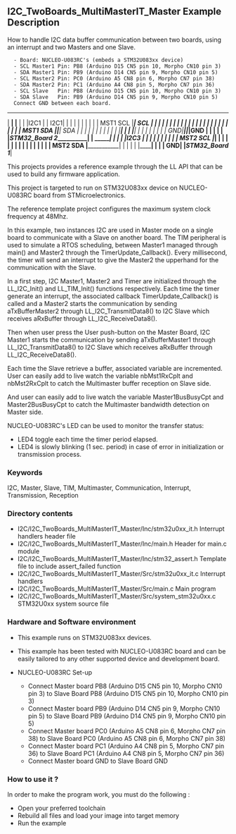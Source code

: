 ## <b>I2C_TwoBoards_MultiMasterIT_Master Example Description</b>
How to handle I2C data buffer communication between two boards, using an interrupt and two Masters and one Slave.

      - Board: NUCLEO-U083RC's (embeds a STM32U083xx device)
      - SCL Master1 Pin: PB8 (Arduino D15 CN5 pin 10, Morpho CN10 pin 3)
      - SDA Master1 Pin: PB9 (Arduino D14 CN5 pin 9, Morpho CN10 pin 5)
      - SCL Master2 Pin: PC0 (Arduino A5 CN8 pin 6, Morpho CN7 pin 38)
      - SDA Master2 Pin: PC1 (Arduino A4 CN8 pin 5, Morpho CN7 pin 36)
      - SCL Slave   Pin: PB8 (Arduino D15 CN5 pin 10, Morpho CN10 pin 3)
      - SDA Slave   Pin: PB9 (Arduino D14 CN5 pin 9, Morpho CN10 pin 5)
      Connect GND between each board.

   _________________________                       _________________________
  |           ______________|                     |______________           |
  |          |I2C1          |                     |          I2C1|          |
  |          |              |                     |              |          |
  |          |    MST1  SCL |_____________________| SCL          |          |
  |          |              |         |           |              |          |
  |          |              |         |           |              |          |
  |          |              |         |           |              |          |
  |          |    MST1  SDA |_________|___________| SDA          |          |
  |          |              |         |   |       |              |          |
  |          |______________|         |   |       |______________|          |
  |                         |         |   |       |                         |
  |                      GND|_________|___|_______|GND                      |
  |                         |         |   |       |_STM32_Board 2___________|
  |           ______________|         |   |
  |          |I2C3          |         |   |
  |          |              |         |   |
  |          |    MST2  SCL |_________|   |
  |          |              |             |
  |          |              |             |
  |          |              |             |
  |          |    MST2  SDA |_____________|
  |          |              |
  |          |______________|
  |                         |
  |                      GND|
  |_STM32_Board 1___________|

This projects provides a reference example through the LL API that can be used to build any firmware application.

This project is targeted to run on STM32U083xx device on NUCLEO-U083RC board from STMicroelectronics.

The reference template project configures the maximum system clock frequency at 48Mhz.

In this example, two instances I2C are used in Master mode on a single board to communicate with a Slave on another
board. The TIM peripheral is used to simulate a RTOS scheduling, between Master1 managed through main() and Master2
through the TimerUpdate_Callback(). Every millisecond, the timer will send an interrupt to give the Master2 the
upperhand for the communication with the Slave.

In a first step, I2C Master1, Master2 and Timer are initialized through the LL_I2C_Init() and LL_TIM_Init() functions
respectively. Each time the timer generate an interrupt, the associated callback TimerUpdate_Callback() is called and
a Master2 starts the communication by sending aTxBufferMaster2 through LL_I2C_TransmitData8()
to I2C Slave which receives aRxBuffer through LL_I2C_ReceiveData8().

Then when user press the User push-button on the Master Board, I2C Master1 starts the communication by sending
aTxBufferMaster1 through LL_I2C_TransmitData8() to I2C Slave which receives aRxBuffer through
LL_I2C_ReceiveData8().

Each time the Slave retrieve a buffer, associated variable are incremented.
User can easily add to live watch the variable nbMst1RxCplt and nbMst2RxCplt to catch the Multimaster buffer reception
on Slave side.

And user can easily add to live watch the variable Master1BusBusyCpt and Master2BusBusyCpt to catch the Multimaster
bandwidth detection on Master side.

NUCLEO-U083RC's LED can be used to monitor the transfer status:
 - LED4 toggle each time the timer period elapsed.
 - LED4 is slowly blinking (1 sec. period) in case of error in initialization or transmission process.

### <b>Keywords</b>
I2C, Master, Slave, TIM, Multimaster, Communication, Interrupt, Transmission, Reception

### <b>Directory contents</b>
  - I2C/I2C_TwoBoards_MultiMasterIT_Master/Inc/stm32u0xx_it.h          Interrupt handlers header file
  - I2C/I2C_TwoBoards_MultiMasterIT_Master/Inc/main.h                  Header for main.c module
  - I2C/I2C_TwoBoards_MultiMasterIT_Master/Inc/stm32_assert.h          Template file to include assert_failed function
  - I2C/I2C_TwoBoards_MultiMasterIT_Master/Src/stm32u0xx_it.c          Interrupt handlers
  - I2C/I2C_TwoBoards_MultiMasterIT_Master/Src/main.c                  Main program
  - I2C/I2C_TwoBoards_MultiMasterIT_Master/Src/system_stm32u0xx.c      STM32U0xx system source file

### <b>Hardware and Software environment</b>

  - This example runs on STM32U083xx devices.

  - This example has been tested with NUCLEO-U083RC board and can be easily tailored to any other supported device and
    development board.

  - NUCLEO-U083RC Set-up
    - Connect Master board PB8 (Arduino D15 CN5 pin 10, Morpho CN10 pin 3) to Slave Board PB8
      (Arduino D15 CN5 pin 10, Morpho CN10 pin 3)
    - Connect Master board PB9 (Arduino D14 CN5 pin 9, Morpho CN10 pin 5) to Slave Board PB9
      (Arduino D14 CN5 pin 9, Morpho CN10 pin 5)
    - Connect Master board PC0 (Arduino A5 CN8 pin 6, Morpho CN7 pin 38) to Slave Board PC0
      (Arduino A5 CN8 pin 6, Morpho CN7 pin 38)
    - Connect Master board PC1 (Arduino A4 CN8 pin 5, Morpho CN7 pin 36) to Slave Board PC1
      (Arduino A4 CN8 pin 5, Morpho CN7 pin 36)
    - Connect Master board GND to Slave Board GND

### <b>How to use it ?</b>

In order to make the program work, you must do the following :
 - Open your preferred toolchain
 - Rebuild all files and load your image into target memory
 - Run the example
